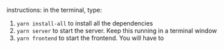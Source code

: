 instructions:
in the terminal, type:
1. `yarn install-all` to install all the dependencies
2. `yarn server` to start the server. Keep this running in a terminal window
3. `yarn frontend` to start the frontend. You will have to 
